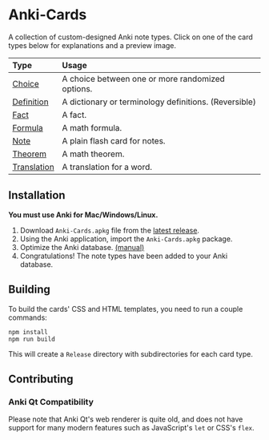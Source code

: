 # Anki-Cards
A collection of custom-designed Anki note types.
Click on one of the card types below for explanations and a preview image.

|Type|Usage|
|:--|:--|
|[Choice](Choice/About.md)|A choice between one or more randomized options.|
|[Definition](Definition/About.md)|A dictionary or terminology definitions. (Reversible)|
|[Fact](Fact/About.md)|A fact.|
|[Formula](Formula/About.md)|A math formula.|
|[Note](Note/About.md)|A plain flash card for notes.|
|[Theorem](Theorem/About.md)|A math theorem.|
|[Translation](Translation/About.md)|A translation for a word.|

## Installation

**You must use Anki for Mac/Windows/Linux.**

1. Download `Anki-Cards.apkg` file from the [latest release](https://github.com/eth-p/Anki-Cards/releases/latest).
2. Using the Anki application, import the `Anki-Cards.apkg` package.
3. Optimize the Anki database. [(manual)](https://apps.ankiweb.net/docs/manual.html#checking-your-collection)
4. Congratulations! The note types have been added to your Anki database.

## Building

To build the cards' CSS and HTML templates, you need to run a couple commands:

```shell
npm install
npm run build
```

This will create a `Release` directory with subdirectories for each card type.

## Contributing

### Anki Qt Compatibility

Please note that Anki Qt's web renderer is quite old, and does not
have support for many modern features such as JavaScript's `let` or CSS's `flex`.
